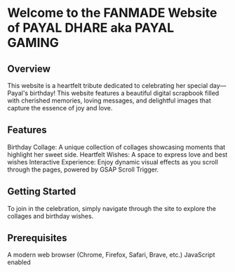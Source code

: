 # Welcome to the FANMADE Website of PAYAL DHARE aka PAYAL GAMING
## Overview
This website is a heartfelt tribute dedicated to celebrating her special day—Payal's birthday! This website features a beautiful digital scrapbook filled with cherished memories, loving messages, and delightful images that capture the essence of joy and love.

## Features
Birthday Collage: A unique collection of collages showcasing moments that highlight her sweet side.
Heartfelt Wishes: A space to express love and best wishes
Interactive Experience: Enjoy dynamic visual effects as you scroll through the pages, powered by GSAP Scroll Trigger.

## Getting Started
To join in the celebration, simply navigate through the site to explore the collages and birthday wishes.

## Prerequisites
A modern web browser (Chrome, Firefox, Safari, Brave, etc.)
JavaScript enabled
